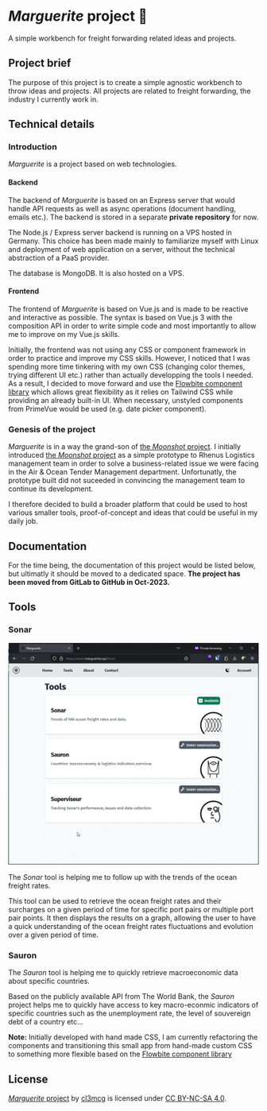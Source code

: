 # _Marguerite_ project 🌼

A simple workbench for freight forwarding related ideas and projects.

## Project brief

The purpose of this project is to create a simple agnostic workbench to throw ideas and projects. All projects are related to freight forwarding, the industry I currently work in.

## Technical details

### Introduction

_Marguerite_ is a project based on web technologies.

#### Backend

The backend of _Marguerite_ is based on an Express server that would handle API requests as well as async operations (document handling, emails etc.).
The backend is stored in a separate **private repository** for now.

The Node.js / Express server backend is running on a VPS hosted in Germany. This choice has been made mainly to familiarize myself with Linux and deployment of web application on a server, without the technical abstraction of a PaaS provider.

The database is MongoDB. It is also hosted on a VPS.

#### Frontend

The frontend of _Marguerite_ is based on Vue.js and is made to be reactive and interactive as possible.
The syntax is based on Vue.js 3 with the composition API in order to write simple code and most importantly to allow me to improve on my Vue.js skills.

Initially, the frontend was not using any CSS or component framework in order to practice and improve my CSS skills. However, I noticed that I was spending more time tinkering with my own CSS (changing color themes, trying different UI etc.) rather than actually developping the tools I needed.
As a result, I decided to move forward and use the [Flowbite component library](https://flowbite.com/) which allows great flexibility as it relies on Tailwind CSS while providing an already built-in UI.
When necessary, unstyled components from PrimeVue would be used (e.g. date picker component).

### Genesis of the project

_Marguerite_ is in a way the grand-son of [the _Moonshot_ project](https://github.com/cl3mcg/moonshot).
I initially introduced [the _Moonshot_ project](https://github.com/cl3mcg/moonshot) as a simple prototype to Rhenus Logistics management team in order to solve a business-related issue we were facing in the Air & Ocean Tender Management department. Unfortunatly, the prototype built did not suceeded in convincing the management team to continue its development.

I therefore decided to build a broader platform that could be used to host various smaller tools, proof-of-concept and ideas that could be useful in my daily job.

## Documentation

For the time being, the documentation of this project would be listed below, but ultimatly it should be moved to a dedicated space.
**The project has been moved from GitLab to GitHub in Oct-2023.**

## Tools

### Sonar

![A gif showcasing a demonstration of the Sonar tool](/public/assets/demos/sonar_demo.gif)

The _Sonar_ tool is helping me to follow up with the trends of the ocean freight rates.

This tool can be used to retrieve the ocean freight rates and their surcharges on a given period of time for specific port pairs or multiple port pair points. It then displays the results on a graph, allowing the user to have a quick understanding of the ocean freight rates fluctuations and evolution over a given period of time.

### Sauron

The _Sauron_ tool is helping me to quickly retrieve macroeconomic data about specific countries.

Based on the publicly available API from The World Bank, the _Sauron_ project helps me to quickly have access to key macro-econmic indicators of specific countries such as the unemployment rate, the level of souvereign debt of a country etc...

**Note:** Initially developed with hand made CSS, I am currently refactoring the components and transitioning this small app from hand-made custom CSS to something more flexible based on the [Flowbite component library](https://flowbite.com/)

## License

[_Marguerite_ project](https://github.com/cl3mcg/_Marguerite_) by [cl3mcg](http://www.linkedin.com/in/cl3mcg) is licensed under [CC BY-NC-SA 4.0](https://creativecommons.org/licenses/by-nc-sa/4.0/?ref=chooser-v1).
